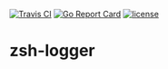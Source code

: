 [![Travis CI](https://travis-ci.org/nnao45/jgob.svg?branch=master)](https://travis-ci.org/nnao45/jgob)
[![Go Report Card](https://goreportcard.com/badge/github.com/nnao45/zsh-logger)](https://goreportcard.com/report/github.com/nnao45/zsh-logger)
[![license](http://img.shields.io/badge/license-MIT-red.svg?style=flat)](https://raw.githubusercontent.com/nnao45/zsh-logger/master/LICENSE)

# zsh-logger

